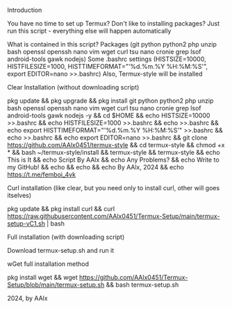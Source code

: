 Introduction

You have no time to set up Termux?
Don't like to installing packages?
Just run this script - everything else will happen automatically

What is contained in this script?
Packages (git python python2 php unzip bash openssl openssh nano vim wget curl tsu nano cronie grep lsof android-tools gawk nodejs)
Some .bashrc settings (HISTSIZE=10000, HISTFILESIZE=1000, HISTTIMEFORMAT="'%d.%m.%Y %H:%M:%S'", export EDITOR=nano >>.bashrc)
Also, Termux-style will be installed

Clear Installation (without downloading script)

pkg update && pkg upgrade && pkg install git python python2 php unzip bash openssl openssh nano vim wget curl tsu nano cronie grep lsof android-tools gawk nodejs -y && cd $HOME && echo HISTSIZE=10000 >>.bashrc && echo HISTFILESIZE=1000 >>.bashrc && echo  >>.bashrc && echo export HISTTIMEFORMAT="'%d.%m.%Y %H:%M:%S'" >>.bashrc && echo  >>.bashrc && echo export EDITOR=nano >>.bashrc && git clone https://github.com/AAlx0451/termux-style && cd termux-style && chmod +x * && bash ~/termux-style/install && termux-style && termux-style && echo This is It && echo Script By AAlx && echo Any Problems? && echo Write to my GitHub! && echo  && echo  && echo By AAlx, 2024 && echo https://t.me/femboi_4vk

Curl installation (like clear, but you need only to install curl, other will goes itselves)

pkg update && pkg install curl && curl https://raw.githubusercontent.com/AAlx0451/Termux-Setup/main/termux-setup-vC1.sh | bash

Full installation (with downloading script)

Download termux-setup.sh and run it

wGet full installation method

pkg install wget && wget https://github.com/AAlx0451/Termux-Setup/blob/main/termux-setup.sh && bash termux-setup.sh

2024, by AAlx
